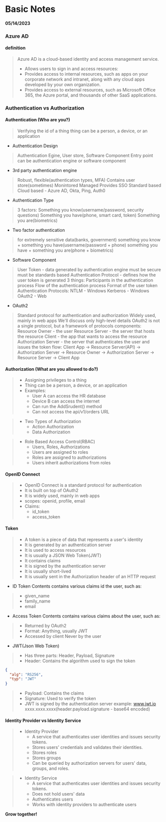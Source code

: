 # Basic Notes

#### 05/14/2023

### Azure AD

#### definition
> Azure AD is a cloud-based identity and access management service.
> - Allows users to sign in and access resources:
  > - Provides access to internal resources, such as apps on your corporate network and intranet, along with any cloud apps developed by your own organization.
  > - Provides access to external resources, such as Microsoft Office 365, the Azure portal, and thousands of other SaaS applications. 

### Authentication vs Authorization
#### Authentication (Who are you?)
> Verifying the id of a thing
> thing can be a person, a device, or an application
- Authentication Design
> Authentication Egine, User store, Software Component
> Entry point can be authentication engine or software component

- 3rd party authentication engine
> Robust, flexible(authentication types, MFA)
> Contains user store(sometimes)
> Monintored
> Managed
> Provides SSO
> Standard based
> Cloud based - Azure AD, Okta, Ping, Auth0

- Authentication Type 
> 3 factors:
> Something you know(username/password, security questions)
> Something you have(phone, smart card, token)
> Something you are(biometrics)

- Two factor authentication
> for extremely sensitive data(banks, government)
> something you know + something you have(username/password + phone)
> something you have + something you are(phone + biometrics)

- Software Component
> User Token - data generated by authentication engine
> must be secure
> must be standards based
> Authentication Protocol - defines how the user token is generated
> 3 things:
> Participants in the authentication process 
> Flow of the authentication process
> Format of the user token
> Authentication Protocols:
> NTLM - Windows
> Kerberos - Windows
> OAuth2 - Web

- OAuth2
> Standard protocol for authentication and authorization
> Widely used, mainly in web apps 
> We'll discuss only high-level details
> OAuth2 is not a single protocol, but a framework of protocols
> components: 
> Resource Owner - the user
> Resource Server - the server that hosts the resource
> Client - the app that wants to access the resource
> Authorization Server - the server that authenticates the user and issues the token
> flow: Client App -> Resource Server(API) -> Authorization Server -> Resource Owner -> Authorization Server -> Resource Server -> Client App


#### Authorization (What are you allowed to do?)
> - Assigning privileges to a thing
> - Thing can be a person, a device, or an application
> - Examples: 
>   - User A can access the HR database
>   - Device B can access the internet
>   - Can run the AddSrudent() method
>   - Can not access the api/v1/orders URL


> - Two Types of Authorization
>   - Action Authorization
>   - Data Authorization

> - Role Based Access Control(RBAC)
>   - Users, Roles, Authorizations
>   - Users are assigned to roles
>   - Roles are assigned to authorizations
>   - Users inherit authorizations from roles

#### OpenID Connect
> - OpenID Connect is a standard protocol for authentication
> - It is built on top of OAuth2  
> - It is widely used, mainly in web apps
> - scopes: openid, profile, email
> - Claims:
>   - id_token
>   - access_token

#### Token
> - A token is a piece of data that represents a user's identity
> - It is generated by an authentication server
> - It is used to access resources
> - It is usually a JSON Web Token(JWT)
> - It contains claims
> - It is signed by the authentication server
> - It is usually short-lived
> - It is usually sent in the Authorization header of an HTTP request

- ID Token Contents contains various claims id the user, such as:
>   - given_name
>   - family_name
>   - email

- Access Token Contents contains various claims about the user, such as:
>  - Returned by OAuth2
>  - Format: Anything, usually JWT
>  - Accessed by client Never by the user

- JWT(Json Web Token)
>  - Has three parts: Header, Payload, Signature
> - Header: Contains the algorithm used to sign the token
  ```json
  {
    "alg": "RS256",
    "typ": "JWT"
  }
  ```
> - Payload: Contains the claims
> - Signature: Used to verify the token
> - JWT is signed by the authentication server
> example: www.jwt.io
> xxxx.xxxx.xxxx(header.payload.signature - base64 encoded) 


#### Identity Provider vs Identity Service
> - Identity Provider
>   - A service that authenticates user identities and issues security tokens.
>    - Stores users' credentials and validates their identities.
>    - Stores roles
>    - Stores groups
>    - Can be queried by authorization servers for users' data, groups, and roles.


> - Identity Service
>    - A service that authenticates user identities and issues security tokens.
>    - Does not hold users' data
>    - Authenticates users
>    - Works with identity providers to authenticate users




**Grow together!**

[//]: # (These are reference links used in the body of this note and get stripped out when the markdown processor does its job. There is no need to format nicely because it shouldn't be seen. Thanks SO - http://stackoverflow.com/questions/4823468/store-comments-in-markdown-syntax)

   [x]: <x>
 
 
